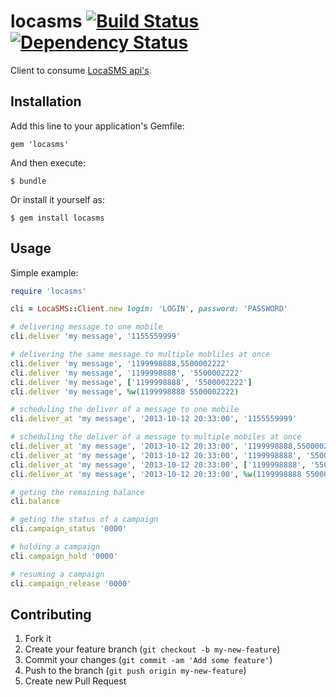 # locasms [![Build Status](https://travis-ci.org/mcorp/locasms.png?branch=master)](https://travis-ci.org/mcorp/locasms) [![Dependency Status](https://gemnasium.com/mcorp/locasms.png)](https://gemnasium.com/mcorp/locasms)

Client to consume [LocaSMS api's][0].

## Installation

Add this line to your application's Gemfile:

    gem 'locasms'

And then execute:

    $ bundle

Or install it yourself as:

    $ gem install locasms

## Usage

Simple example:

```ruby
require 'locasms'

cli = LocaSMS::Client.new login: 'LOGIN', password: 'PASSWORD'

# delivering message to one mobile
cli.deliver 'my message', '1155559999'

# delivering the same message to multiple mobliles at once
cli.deliver 'my message', '1199998888,5500002222'
cli.deliver 'my message', '1199998888', '5500002222'
cli.deliver 'my message', ['1199998888', '5500002222']
cli.deliver 'my message', %w(1199998888 5500002222)

# scheduling the deliver of a message to one mobile
cli.deliver_at 'my message', '2013-10-12 20:33:00', '1155559999'

# scheduling the deliver of a message to multiple mobiles at once
cli.deliver_at 'my message', '2013-10-12 20:33:00', '1199998888,5500002222'
cli.deliver_at 'my message', '2013-10-12 20:33:00', '1199998888', '5500002222'
cli.deliver_at 'my message', '2013-10-12 20:33:00', ['1199998888', '5500002222']
cli.deliver_at 'my message', '2013-10-12 20:33:00', %w(1199998888 5500002222)

# geting the remaining balance
cli.balance

# geting the status of a campaign
cli.campaign_status '0000'

# holding a campaign
cli.campaign_hold '0000'

# resuming a campaign
cli.campaign_release '0000'
```

## Contributing

1. Fork it
2. Create your feature branch (`git checkout -b my-new-feature`)
3. Commit your changes (`git commit -am 'Add some feature'`)
4. Push to the branch (`git push origin my-new-feature`)
5. Create new Pull Request

[0]: http://locasms.com.br/#page_2/
